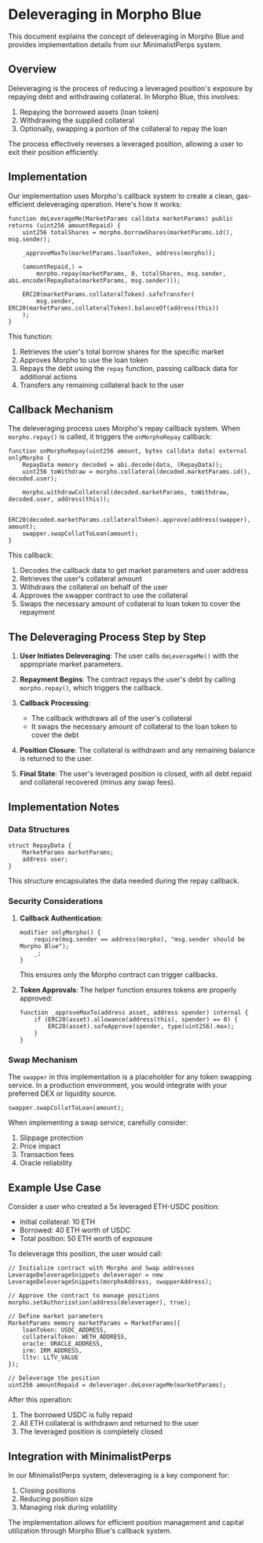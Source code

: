 # Deleveraging in Morpho Blue

This document explains the concept of deleveraging in Morpho Blue and provides implementation details from our MinimalistPerps system.

## Overview

Deleveraging is the process of reducing a leveraged position's exposure by repaying debt and withdrawing collateral. In Morpho Blue, this involves:

1. Repaying the borrowed assets (loan token)
2. Withdrawing the supplied collateral
3. Optionally, swapping a portion of the collateral to repay the loan

The process effectively reverses a leveraged position, allowing a user to exit their position efficiently.

## Implementation

Our implementation uses Morpho's callback system to create a clean, gas-efficient deleveraging operation. Here's how it works:

```solidity
function deLeverageMe(MarketParams calldata marketParams) public returns (uint256 amountRepaid) {
    uint256 totalShares = morpho.borrowShares(marketParams.id(), msg.sender);

    _approveMaxTo(marketParams.loanToken, address(morpho));

    (amountRepaid,) =
        morpho.repay(marketParams, 0, totalShares, msg.sender, abi.encode(RepayData(marketParams, msg.sender)));

    ERC20(marketParams.collateralToken).safeTransfer(
        msg.sender, ERC20(marketParams.collateralToken).balanceOf(address(this))
    );
}
```

This function:
1. Retrieves the user's total borrow shares for the specific market
2. Approves Morpho to use the loan token
3. Repays the debt using the `repay` function, passing callback data for additional actions
4. Transfers any remaining collateral back to the user

## Callback Mechanism

The deleveraging process uses Morpho's repay callback system. When `morpho.repay()` is called, it triggers the `onMorphoRepay` callback:

```solidity
function onMorphoRepay(uint256 amount, bytes calldata data) external onlyMorpho {
    RepayData memory decoded = abi.decode(data, (RepayData));
    uint256 toWithdraw = morpho.collateral(decoded.marketParams.id(), decoded.user);

    morpho.withdrawCollateral(decoded.marketParams, toWithdraw, decoded.user, address(this));

    ERC20(decoded.marketParams.collateralToken).approve(address(swapper), amount);
    swapper.swapCollatToLoan(amount);
}
```

This callback:
1. Decodes the callback data to get market parameters and user address
2. Retrieves the user's collateral amount 
3. Withdraws the collateral on behalf of the user
4. Approves the swapper contract to use the collateral
5. Swaps the necessary amount of collateral to loan token to cover the repayment

## The Deleveraging Process Step by Step

1. **User Initiates Deleveraging**: The user calls `deLeverageMe()` with the appropriate market parameters.

2. **Repayment Begins**: The contract repays the user's debt by calling `morpho.repay()`, which triggers the callback.

3. **Callback Processing**:
   - The callback withdraws all of the user's collateral
   - It swaps the necessary amount of collateral to the loan token to cover the debt
   
4. **Position Closure**: The collateral is withdrawn and any remaining balance is returned to the user.

5. **Final State**: The user's leveraged position is closed, with all debt repaid and collateral recovered (minus any swap fees).

## Implementation Notes

### Data Structures

```solidity
struct RepayData {
    MarketParams marketParams;
    address user;
}
```

This structure encapsulates the data needed during the repay callback.

### Security Considerations

1. **Callback Authentication**: 
   ```solidity
   modifier onlyMorpho() {
       require(msg.sender == address(morpho), "msg.sender should be Morpho Blue");
       _;
   }
   ```
   This ensures only the Morpho contract can trigger callbacks.

2. **Token Approvals**: The helper function ensures tokens are properly approved:
   ```solidity
   function _approveMaxTo(address asset, address spender) internal {
       if (ERC20(asset).allowance(address(this), spender) == 0) {
           ERC20(asset).safeApprove(spender, type(uint256).max);
       }
   }
   ```

### Swap Mechanism

The `swapper` in this implementation is a placeholder for any token swapping service. In a production environment, you would integrate with your preferred DEX or liquidity source.

```solidity
swapper.swapCollatToLoan(amount);
```

When implementing a swap service, carefully consider:
1. Slippage protection
2. Price impact
3. Transaction fees
4. Oracle reliability

## Example Use Case

Consider a user who created a 5x leveraged ETH-USDC position:
- Initial collateral: 10 ETH
- Borrowed: 40 ETH worth of USDC
- Total position: 50 ETH worth of exposure

To deleverage this position, the user would call:

```solidity
// Initialize contract with Morpho and Swap addresses
LeverageDeleverageSnippets deleverager = new LeverageDeleverageSnippets(morphoAddress, swapperAddress);

// Approve the contract to manage positions
morpho.setAuthorization(address(deleverager), true);

// Define market parameters
MarketParams memory marketParams = MarketParams({
    loanToken: USDC_ADDRESS,
    collateralToken: WETH_ADDRESS,
    oracle: ORACLE_ADDRESS,
    irm: IRM_ADDRESS,
    lltv: LLTV_VALUE
});

// Deleverage the position
uint256 amountRepaid = deleverager.deLeverageMe(marketParams);
```

After this operation:
1. The borrowed USDC is fully repaid
2. All ETH collateral is withdrawn and returned to the user
3. The leveraged position is completely closed

## Integration with MinimalistPerps

In our MinimalistPerps system, deleveraging is a key component for:
1. Closing positions
2. Reducing position size
3. Managing risk during volatility

The implementation allows for efficient position management and capital utilization through Morpho Blue's callback system. 